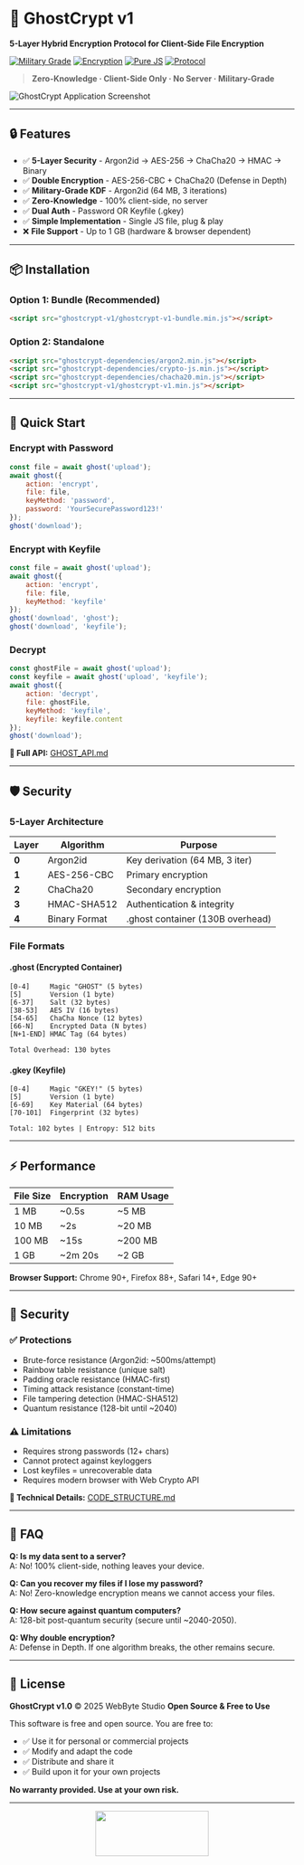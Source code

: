# 👻 GhostCrypt v1

**5-Layer Hybrid Encryption Protocol for Client-Side File Encryption**

[![Military Grade](https://img.shields.io/badge/Military_Grade-Security-brightgreen)](CODE_STRUCTURE.md)
[![Encryption](https://img.shields.io/badge/Encryption-AES--256%20%2B%20ChaCha20-blue)](GHOST_API.md)
[![Pure JS](https://img.shields.io/badge/Pure-JavaScript-yellow)](GHOST_API.md)
[![Protocol](https://img.shields.io/badge/Protocol-GHOST_1-blueviolet)](GHOST_API.md)

> **Zero-Knowledge · Client-Side Only · No Server · Military-Grade**

![GhostCrypt Application Screenshot](https://ghostcrypt.app/src/assets/img/screenshot-preview.png)

---

## 🔒 Features

- ✅ **5-Layer Security** - Argon2id → AES-256 → ChaCha20 → HMAC → Binary
- ✅ **Double Encryption** - AES-256-CBC + ChaCha20 (Defense in Depth)
- ✅ **Military-Grade KDF** - Argon2id (64 MB, 3 iterations)
- ✅ **Zero-Knowledge** - 100% client-side, no server
- ✅ **Dual Auth** - Password OR Keyfile (.gkey)
- ✅ **Simple Implementation** - Single JS file, plug & play
- ❌ **File Support** - Up to 1 GB (hardware & browser dependent)

---

## 📦 Installation

### Option 1: Bundle (Recommended)
```html
<script src="ghostcrypt-v1/ghostcrypt-v1-bundle.min.js"></script>
```

### Option 2: Standalone
```html
<script src="ghostcrypt-dependencies/argon2.min.js"></script>
<script src="ghostcrypt-dependencies/crypto-js.min.js"></script>
<script src="ghostcrypt-dependencies/chacha20.min.js"></script>
<script src="ghostcrypt-v1/ghostcrypt-v1.min.js"></script>
```

---

## 🚀 Quick Start

### Encrypt with Password
```javascript
const file = await ghost('upload');
await ghost({
    action: 'encrypt',
    file: file,
    keyMethod: 'password',
    password: 'YourSecurePassword123!'
});
ghost('download');
```

### Encrypt with Keyfile
```javascript
const file = await ghost('upload');
await ghost({
    action: 'encrypt',
    file: file,
    keyMethod: 'keyfile'
});
ghost('download', 'ghost');
ghost('download', 'keyfile');
```

### Decrypt
```javascript
const ghostFile = await ghost('upload');
const keyfile = await ghost('upload', 'keyfile');
await ghost({
    action: 'decrypt',
    file: ghostFile,
    keyMethod: 'keyfile',
    keyfile: keyfile.content
});
ghost('download');
```

**📖 Full API:** [GHOST_API.md](GHOST_API.md)

---

## 🛡️ Security

### 5-Layer Architecture

| Layer | Algorithm | Purpose |
|-------|-----------|---------|
| **0** | Argon2id | Key derivation (64 MB, 3 iter) |
| **1** | AES-256-CBC | Primary encryption |
| **2** | ChaCha20 | Secondary encryption |
| **3** | HMAC-SHA512 | Authentication & integrity |
| **4** | Binary Format | .ghost container (130B overhead) |

### File Formats

#### .ghost (Encrypted Container)
```
[0-4]     Magic "GHOST" (5 bytes)
[5]       Version (1 byte)
[6-37]    Salt (32 bytes)
[38-53]   AES IV (16 bytes)
[54-65]   ChaCha Nonce (12 bytes)
[66-N]    Encrypted Data (N bytes)
[N+1-END] HMAC Tag (64 bytes)

Total Overhead: 130 bytes
```

#### .gkey (Keyfile)
```
[0-4]     Magic "GKEY!" (5 bytes)
[5]       Version (1 byte)
[6-69]    Key Material (64 bytes)
[70-101]  Fingerprint (32 bytes)

Total: 102 bytes | Entropy: 512 bits
```



---

## ⚡ Performance

| File Size | Encryption | RAM Usage |
|-----------|-----------|-----------|
| 1 MB      | ~0.5s     | ~5 MB     |
| 10 MB     | ~2s       | ~20 MB    |
| 100 MB    | ~15s      | ~200 MB   |
| 1 GB      | ~2m 20s   | ~2 GB     |

**Browser Support:** Chrome 90+, Firefox 88+, Safari 14+, Edge 90+



---

## 🔐 Security

### ✅ Protections
- Brute-force resistance (Argon2id: ~500ms/attempt)
- Rainbow table resistance (unique salt)
- Padding oracle resistance (HMAC-first)
- Timing attack resistance (constant-time)
- File tampering detection (HMAC-SHA512)
- Quantum resistance (128-bit until ~2040)

### ⚠️ Limitations
- Requires strong passwords (12+ chars)
- Cannot protect against keyloggers
- Lost keyfiles = unrecoverable data
- Requires modern browser with Web Crypto API

**📖 Technical Details:** [CODE_STRUCTURE.md](CODE_STRUCTURE.md)

---

## 🤔 FAQ

**Q: Is my data sent to a server?**  
A: No! 100% client-side, nothing leaves your device.

**Q: Can you recover my files if I lose my password?**  
A: No! Zero-knowledge encryption means we cannot access your files.

**Q: How secure against quantum computers?**  
A: 128-bit post-quantum security (secure until ~2040-2050).

**Q: Why double encryption?**  
A: Defense in Depth. If one algorithm breaks, the other remains secure.

---

## 📜 License

**GhostCrypt v1.0** © 2025 WebByte Studio
**Open Source & Free to Use**

This software is free and open source. You are free to:
- ✅ Use it for personal or commercial projects
- ✅ Modify and adapt the code
- ✅ Distribute and share it
- ✅ Build upon it for your own projects

**No warranty provided. Use at your own risk.**

---

<div align="center">
  <img src="https://timonschroth.de/src/img/webbytestudio.svg" width="200" height="80">
</div>